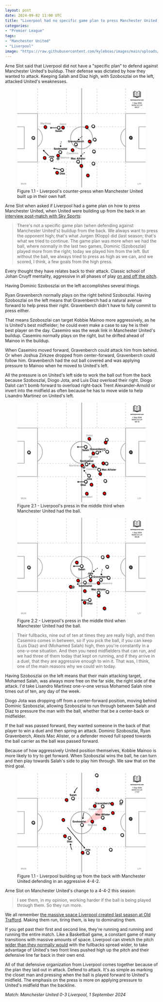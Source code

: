 ```yaml
---
layout: post
date: 2024-09-02 11:00 UTC
title: "Liverpool had no specific game plan to press Manchester United during their build up"
categories:
- "Premier League"
tags:
- "Manchester United"
- "Liverpool"
image: "https://raw.githubusercontent.com/kyleboas/images/main/uploads/2024/09/02/Image-02Sep2024_01:14:54.png"
---
```


Arne Slot said that Liverpool did not have a "specific plan" to defend against Manchester United's buildup. Their defense was dictated by how they wanted to attack. Keeping Salah and Diaz high, with Szoboszlai on the left, attacked United's weaknesses.

<!---more--->

<figure>
    <img src="https://raw.githubusercontent.com/kyleboas/images/main/uploads/2024/09/02/Image-02Sep2024_00:51:54.png">
    <figcaption>Figure 1.1 - Liverpool's counter-press when Manchester United built up in their own half.</figcaption>
</figure>

Arne Slot when asked if Liverpool had a game plan on how to press Manchester United, when United were building up from the back in an [interview post-match with Sky Sports](https://youtu.be/WidGgDnxZy8?si=kIj0rSp7dPif_b9B): 

> There's not a specific game plan (when defending against Manchester United's) buildup from the back. We always want to press the opponent high; that's what Jurgen (Klopp) did (last season; that's what we tried to continue. The game plan was more when we had the ball, where normally in the last two games, Dominic (Szoboszlai) played more from the right; today we played him from the left. But without the ball, we always tried to press as high as we can, and we scored, I think, a few goals from the high press.

Every thought they have relates back to their attack. Classic school of Johan Cruyff mentality, aggressive in all phases of play [on and off the pitch](https://x.com/tacticsjournal/status/1654478076078587904?s=46&t=EwWKBMyY400eGGXYwoRkiw). 

Having Dominic Szoboszlai on the left accomplishes several things. 

Ryan Gravenberch normally plays on the right behind Szoboszlai. Having Szoboszlai on the left means that Gravenberch had a natural avenue forward to help press their right. Gravenberch didn't have to fully commit to press either. 

That means Szoboszlai can target Kobbie Mainoo more aggressively, as he is United's best midfielder; he could even make a case to say he is their best player on the day. Casemiro was the weak link in Manchester United's buildup. Casemiro normally plays on the right, but he drifted ahead of Mainoo in the buildup. 

When Casemiro moved forward, Gravenberch could attack him from behind. Or when Joshua Zirkzee dropped from center-forward, Gravenberch could follow him. Gravenberch had the out ball covered and was applying pressure to Mainoo when he moved to United's left.

All the pressure is on United's left side to work the ball out from the back because Szoboszlai, Diogo Jota, and Luis Diaz overload their right. Diogo Dalot can't bomb forward to overload right-back Trent Alexander-Arnold or invert into the midfield as often because he has to move wide to help Lisandro Martinez on United's left.

<figure>
    <img src="https://raw.githubusercontent.com/kyleboas/images/main/uploads/2024/09/02/Image-02Sep2024_00:51:51.png">
    <figcaption>Figure 2.1 - Liverpool's press in the middle third when Manchester United had the ball.</figcaption>
</figure>
<figure>
    <img src="https://raw.githubusercontent.com/kyleboas/images/main/uploads/2024/09/02/Image-02Sep2024_00:51:53.png">
    <figcaption>Figure 2.2 - Liverpool's press in the middle third when Manchester United had the ball.</figcaption>
</figure>

> Their fullbacks, nine out of ten at times they are really high, and then Casemiro comes in between, so if you pick the ball, if you can keep (Luis Diaz) and (Mohamed Salah) high, then you're constantly in a one-v-one situation. And then you need midfielders that can run, and we had three of them today that kept on running, and if they arrive in a duel, that they are aggressive enough to win it. That was, I think, one of the main reasons why we could win today.

Having Szoboszlai on the left means that their main attacking target, Mohamed Salah, was always more free on the far side, the right side of the attack. I'd take Lisandro Martinez one-v-one versus Mohamed Salah nine times out of ten, any day of the week.

Diogo Jota was dropping off from a center-forward position, moving behind Dominic Szoboszlai, allowing Szoboszlai to run through between Salah and Diaz to pressure the man with the ball, whether that be a center-back or midfielder. 

If the ball was passed forward, they wanted someone in the back of that player to win a duel and then spring an attack. Dominic Szoboszlai, Ryan Gravenberch, Alexis Mac Alister, or a defender moved full speed towards the ball carrier as the ball was passed forward.

Because of how aggressively United position themselves, Kobbie Mainoo is more likely to try to get forward. When Szoboszlai wins the ball, he can turn and then play towards Salah's side to play him through. We saw that on the third goal.

<figure>
    <img src="https://raw.githubusercontent.com/kyleboas/images/main/uploads/2024/09/02/Image-02Sep2024_00:51:55.png">
    <figcaption>Figure 1.1 - Liverpool building up from the back with Manchester United defending in an aggressive 4-4-2.</figcaption>
</figure>

Arne Slot on Manchester United's change to a 4-4-2 this season:

> I see them, in my opinion, working harder if the ball is being played through them. So they run more.

We all remember [the massive space Liverpool created last season at Old Trafford](https://tacticsjournal.com/2024/03/18/why-did-liverpool-get-this-much-space-in-transition-against-manchester-united/). Making them run, tiring them, is key to dominating them.

If you get past their first and second line, they're running and running and running the entire match. Like a Basketball game, a constant game of many transitions with massive amounts of space. Liverpool can stretch the pitch [wider than they normally would](https://tacticsjournal.com/2024/08/29/the-difference-in-distance-when-liverpools-fullbacks-are-wide-versus-when-they-are-narrow/) with the fullbacks spread wider, to take advantage of United's two front lines pushed high up the pitch and their defensive line far back in their own end. 

All of that defensive organization from Liverpool comes together because of the plan they laid out in attack. Defend to attack. It's as simple as marking the closet man and pressing when the ball is played forward to United's midfield. The emphasis on the press is more on applying pressure to United's midfield than the backline.

*Match: Manchester United 0-3 Liverpool, 1 September 2024*